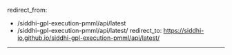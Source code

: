 redirect_from:
  - /siddhi-gpl-execution-pmml/api/latest
  - /siddhi-gpl-execution-pmml/api/latest/
redirect_to: https://siddhi-io.github.io/siddhi-gpl-execution-pmml/api/latest/
---
